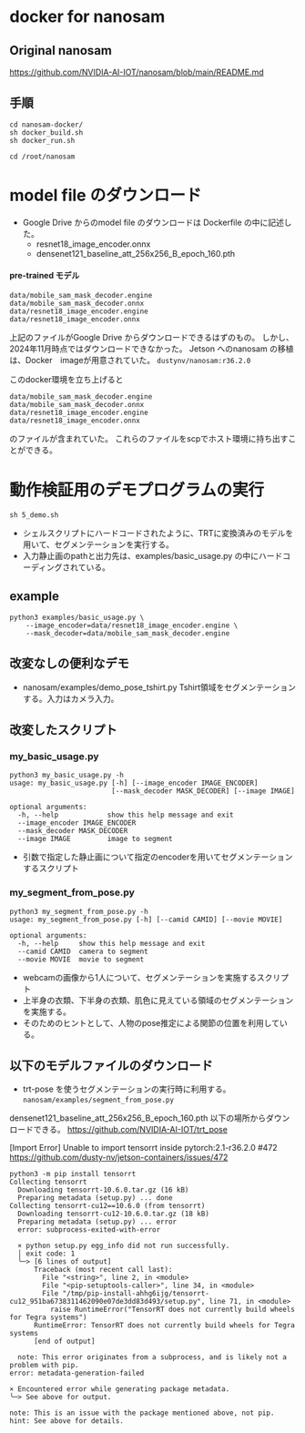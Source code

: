 # docker for nanosam


## Original nanosam

https://github.com/NVIDIA-AI-IOT/nanosam/blob/main/README.md

## 手順

```
cd nanosam-docker/
sh docker_build.sh
sh docker_run.sh

cd /root/nanosam
```

# model file のダウンロード
- Google Drive からのmodel file のダウンロードは Dockerfile の中に記述した。
  - resnet18_image_encoder.onnx
  - densenet121_baseline_att_256x256_B_epoch_160.pth

#### pre-trained モデル
```commandline
data/mobile_sam_mask_decoder.engine
data/mobile_sam_mask_decoder.onnx
data/resnet18_image_encoder.engine
data/resnet18_image_encoder.onnx
```

上記のファイルがGoogle Drive からダウンロードできるはずのもの。
しかし、2024年11月時点ではダウンロードできなかった。
Jetson へのnanosam の移植は、Docker　imageが用意されていた。
`dustynv/nanosam:r36.2.0`

このdocker環境を立ち上げると
```commandline
data/mobile_sam_mask_decoder.engine
data/mobile_sam_mask_decoder.onnx
data/resnet18_image_encoder.engine
data/resnet18_image_encoder.onnx
```
のファイルが含まれていた。
これらのファイルをscpでホスト環境に持ち出すことができる。



# 動作検証用のデモプログラムの実行
```commandline
sh 5_demo.sh
```

- シェルスクリプトにハードコードされたように、TRTに変換済みのモデルを用いて、セグメンテーションを実行する。
- 入力静止画のpathと出力先は、examples/basic_usage.py の中にハードコーディングされている。


## example
```commandline
python3 examples/basic_usage.py \
    --image_encoder=data/resnet18_image_encoder.engine \
    --mask_decoder=data/mobile_sam_mask_decoder.engine
```

## 改変なしの便利なデモ
- nanosam/examples/demo_pose_tshirt.py
  Tshirt領域をセグメンテーションする。入力はカメラ入力。
## 改変したスクリプト
### my_basic_usage.py  
```commandline
python3 my_basic_usage.py -h
usage: my_basic_usage.py [-h] [--image_encoder IMAGE_ENCODER]
                         [--mask_decoder MASK_DECODER] [--image IMAGE]

optional arguments:
  -h, --help            show this help message and exit
  --image_encoder IMAGE_ENCODER
  --mask_decoder MASK_DECODER
  --image IMAGE         image to segment
```
- 引数で指定した静止画について指定のencoderを用いてセグメンテーションするスクリプト

### my_segment_from_pose.py
```commandline
python3 my_segment_from_pose.py -h 
usage: my_segment_from_pose.py [-h] [--camid CAMID] [--movie MOVIE]

optional arguments:
  -h, --help     show this help message and exit
  --camid CAMID  camera to segment
  --movie MOVIE  movie to segment
```
- webcamの画像から1人について、セグメンテーションを実施するスクリプト
- 上半身の衣類、下半身の衣類、肌色に見えている領域のセグメンテーションを実施する。
- そのためのヒントとして、人物のpose推定による関節の位置を利用している。

## 以下のモデルファイルのダウンロード
- trt-pose を使うセグメンテーションの実行時に利用する。
`nanosam/examples/segment_from_pose.py`

densenet121_baseline_att_256x256_B_epoch_160.pth 
以下の場所からダウンロードできる。
https://github.com/NVIDIA-AI-IOT/trt_pose


 [Import Error] Unable to import tensorrt inside pytorch:2.1-r36.2.0 #472 
https://github.com/dusty-nv/jetson-containers/issues/472

```commandline
python3 -m pip install tensorrt
Collecting tensorrt
  Downloading tensorrt-10.6.0.tar.gz (16 kB)
  Preparing metadata (setup.py) ... done
Collecting tensorrt-cu12==10.6.0 (from tensorrt)
  Downloading tensorrt-cu12-10.6.0.tar.gz (18 kB)
  Preparing metadata (setup.py) ... error
  error: subprocess-exited-with-error
  
  × python setup.py egg_info did not run successfully.
  │ exit code: 1
  ╰─> [6 lines of output]
      Traceback (most recent call last):
        File "<string>", line 2, in <module>
        File "<pip-setuptools-caller>", line 34, in <module>
        File "/tmp/pip-install-ahhg6ijg/tensorrt-cu12_951ba6738311462090e07de3dd83d493/setup.py", line 71, in <module>
          raise RuntimeError("TensorRT does not currently build wheels for Tegra systems")
      RuntimeError: TensorRT does not currently build wheels for Tegra systems
      [end of output]
  
  note: This error originates from a subprocess, and is likely not a problem with pip.
error: metadata-generation-failed

× Encountered error while generating package metadata.
╰─> See above for output.

note: This is an issue with the package mentioned above, not pip.
hint: See above for details.

```

